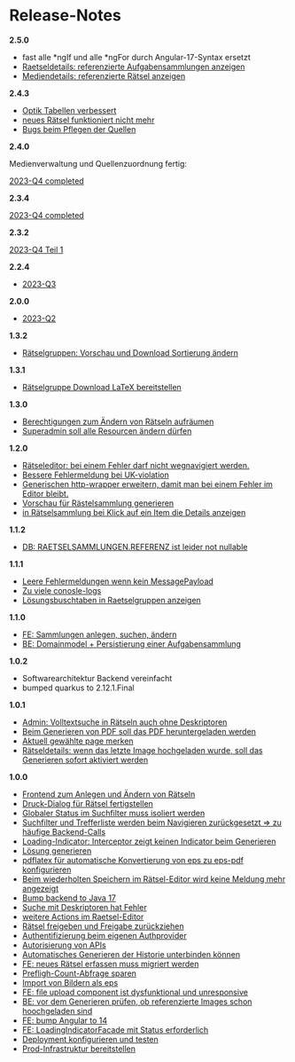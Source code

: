 # Release-Notes

__2.5.0__

+ fast alle *ngIf und alle *ngFor durch Angular-17-Syntax ersetzt
+ [Raetseldetails: referenzierte Aufgabensammlungen anzeigen](https://github.com/heike2718/mathe-jung-alt/issues/118)
+ [Mediendetails: referenzierte Rätsel anzeigen](https://github.com/heike2718/mathe-jung-alt/issues/114)


__2.4.3__

+ [Optik Tabellen verbessert](https://github.com/heike2718/mathe-jung-alt/issues/115)
+ [neues Rätsel funktioniert nicht mehr](https://github.com/heike2718/mathe-jung-alt/issues/113)
+ [Bugs beim Pflegen der Quellen](https://github.com/heike2718/mathe-jung-alt/issues/111)

__2.4.0__

Medienverwaltung und Quellenzuordnung fertig:

[2023-Q4 completed](https://github.com/heike2718/mathe-jung-alt/milestone/7)

__2.3.4__

[2023-Q4 completed](https://github.com/heike2718/mathe-jung-alt/milestone/7)

__2.3.2__

[2023-Q4 Teil 1](https://github.com/heike2718/mathe-jung-alt/milestone/7)

__2.2.4__

+ [2023-Q3](https://github.com/heike2718/mathe-jung-alt/issues?q=is%3Aclosed+milestone%3A2023-Q3)

__2.0.0__

+ [2023-Q2](https://github.com/heike2718/mathe-jung-alt/issues?q=is%3Aclosed+milestone%3A2023-Q2)


__1.3.2__

* [Rätselgruppen: Vorschau und Download Sortierung ändern](https://github.com/heike2718/mathe-jung-alt/issues/60)

__1.3.1__

* [Rätselgruppe Download LaTeX bereitstellen](https://github.com/heike2718/mathe-jung-alt/issues/54)

__1.3.0__

* [Berechtigungen zum Ändern von Rätseln aufräumen](https://github.com/heike2718/mathe-jung-alt/issues/53)
* [Superadmin soll alle Resourcen ändern dürfen](https://github.com/heike2718/mathe-jung-alt/issues/39)


__1.2.0__

* [Rätseleditor: bei einem Fehler darf nicht wegnavigiert werden.](https://github.com/heike2718/mathe-jung-alt/issues/41)
* [Bessere Fehlermeldung bei UK-violation](https://github.com/heike2718/mathe-jung-alt/issues/47)
* [Generischen http-wrapper erweitern, damit man bei einem Fehler im Editor bleibt.](https://github.com/heike2718/mathe-jung-alt/issues/48)
* [Vorschau für Rästelsammlung generieren](https://github.com/heike2718/mathe-jung-alt/issues/50)
* [in Rätselsammlung bei Klick auf ein Item die Details anzeigen](https://github.com/heike2718/mathe-jung-alt/issues/51)

__1.1.2__

* [DB: RAETSELSAMMLUNGEN.REFERENZ ist leider not nullable](https://github.com/heike2718/mathe-jung-alt/issues/46)

__1.1.1__

* [Leere Fehlermeldungen wenn kein MessagePayload](https://github.com/heike2718/mathe-jung-alt/issues/40)
* [Zu viele conosle-logs](https://github.com/heike2718/mathe-jung-alt/issues/43)
* [Lösungsbuschtaben in Raetselgruppen anzeigen](https://github.com/heike2718/mathe-jung-alt/issues/45)

__1.1.0__

* [FE: Sammlungen anlegen, suchen, ändern](https://github.com/heike2718/mathe-jung-alt/issues/38)
* [BE: Domainmodel + Persistierung einer Aufgabensammlung](https://github.com/heike2718/mathe-jung-alt/issues/37)

__1.0.2__

* Softwarearchitektur Backend vereinfacht
* bumped quarkus to 2.12.1.Final

__1.0.1__

* [Admin: Volltextsuche in Rätseln auch ohne Deskriptoren](https://github.com/heike2718/mathe-jung-alt/issues/32)
* [Beim Generieren von PDF soll das PDF heruntergeladen werden](https://github.com/heike2718/mathe-jung-alt/issues/33)
* [Aktuell gewählte page merken](https://github.com/heike2718/mathe-jung-alt/issues/34)
* [Rätseldetails: wenn das letzte Image hochgeladen wurde, soll das Generieren sofort aktiviert werden](https://github.com/heike2718/mathe-jung-alt/issues/36)

__1.0.0__

* [Frontend zum Anlegen und Ändern von Rätseln](https://github.com/heike2718/mathe-jung-alt/issues/1)
* [Druck-Dialog für Rätsel fertigstellen](https://github.com/heike2718/mathe-jung-alt/issues/2)
* [Globaler Status im Suchfilter muss isoliert werden](https://github.com/heike2718/mathe-jung-alt/issues/7)
* [Suchfilter und Trefferliste werden beim Navigieren zurückgesetzt => zu häufige Backend-Calls](https://github.com/heike2718/mathe-jung-alt/issues/8)
* [Loading-Indicator: Interceptor zeigt keinen Indicator beim Generieren](https://github.com/heike2718/mathe-jung-alt/issues/14)
* [Lösung generieren](https://github.com/heike2718/mathe-jung-alt/issues/13)
* [pdflatex für automatische Konvertierung von eps zu eps-pdf konfigurieren](https://github.com/heike2718/mathe-jung-alt/issues/3)
* [Beim wiederholten Speichern im Rätsel-Editor wird keine Meldung mehr angezeigt](https://github.com/heike2718/mathe-jung-alt/issues/18)
* [Bump backend to Java 17](https://github.com/heike2718/mathe-jung-alt/issues/16)
* [Suche mit Deskriptoren hat Fehler](https://github.com/heike2718/mathe-jung-alt/issues/23)
* [weitere Actions im Raetsel-Editor](https://github.com/heike2718/mathe-jung-alt/issues/19)
* [Rätsel freigeben und Freigabe zurückziehen](https://github.com/heike2718/mathe-jung-alt/issues/21)
* [Authentifizierung beim eigenen Authprovider](https://github.com/heike2718/mathe-jung-alt/issues/5)
* [Autorisierung von APIs](https://github.com/heike2718/mathe-jung-alt/issues/6)
* [Automatisches Generieren der Historie unterbinden können](https://github.com/heike2718/mathe-jung-alt/issues/20)
* [FE: neues Rätsel erfassen muss migriert werden](https://github.com/heike2718/mathe-jung-alt/issues/26)
* [Prefligh-Count-Abfrage sparen](https://github.com/heike2718/mathe-jung-alt/issues/24)
* [Import von Bildern als eps](https://github.com/heike2718/mathe-jung-alt/issues/4)
* [FE: file upload component ist dysfunktional und unresponsive](https://github.com/heike2718/mathe-jung-alt/issues/29)
* [BE: vor dem Generieren prüfen, ob referenzierte Images schon hoochgeladen sind](https://github.com/heike2718/mathe-jung-alt/issues/27)
* [FE: bump Angular to 14](https://github.com/heike2718/mathe-jung-alt/issues/30)
* [FE: LoadingIndicatorFacade mit Status erforderlich](https://github.com/heike2718/mathe-jung-alt/issues/28)
* [Deployment konfigurieren und testen](https://github.com/heike2718/mathe-jung-alt/issues/9)
* [Prod-Infrastruktur bereitstellen](https://github.com/heike2718/mathe-jung-alt/issues/10)


